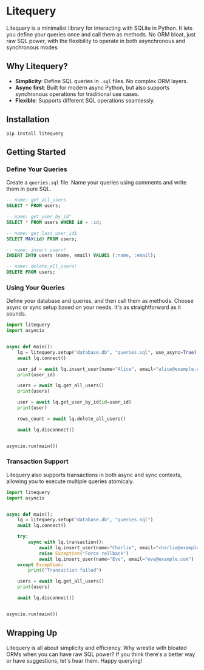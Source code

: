 # Litequery

Litequery is a minimalist library for interacting with SQLite in Python. It lets
you define your queries once and call them as methods. No ORM bloat, just raw
SQL power, with the flexibility to operate in both asynchronous and synchronous
modes.

## Why Litequery?

- **Simplicity**: Define SQL queries in `.sql` files. No complex ORM layers.
- **Async first**: Built for modern async Python, but also supports synchronous
  operations for traditional use cases.
- **Flexible**: Supports different SQL operations seamlessly.

## Installation

```
pip install litequery
```

## Getting Started

### Define Your Queries

Create a `queries.sql` file. Name your queries using comments and write them in
pure SQL.

```sql
-- name: get_all_users
SELECT * FROM users;

-- name: get_user_by_id^
SELECT * FROM users WHERE id = :id;

-- name: get_last_user_id$
SELECT MAX(id) FROM users;

-- name: insert_user<!
INSERT INTO users (name, email) VALUES (:name, :email);

-- name: delete_all_users!
DELETE FROM users;
```

### Using Your Queries

Define your database and queries, and then call them as methods. Choose async or
sync setup based on your needs. It's as straightforward as it sounds.

```python
import litequery
import asyncio


async def main():
    lq = litequery.setup("database.db", "queries.sql", use_async=True)
    await lq.connect()

    user_id = await lq.insert_user(name="Alice", email="alice@example.com")
    print(user_id)

    users = await lq.get_all_users()
    print(users)

    user = await lq.get_user_by_id(id=user_id)
    print(user)

    rows_count = await lq.delete_all_users()

    await lq.disconnect()


asyncio.run(main())
```

### Transaction Support

Litequery also supports transactions in both async and sync contexts, allowing
you to execute multiple queries atomicaly.

```python
import litequery
import asyncio


async def main():
    lq = litequery.setup("database.db", "queries.sql")
    await lq.connect()

    try:
        async with lq.transaction():
            await lq.insert_user(name="Charlie", email="charlie@example.com")
            raise Exception("Force rollback")
            await lq.insert_user(name="Eve", email="eve@example.com")
    except Exception:
        print("Transaction failed")

    users = await lq.get_all_users()
    print(users)

    await lq.disconnect()


asyncio.run(main())

```

## Wrapping Up

Litequery is all about simplicity and efficiency. Why wrestle with bloated ORMs
when you can have raw SQL power? If you think there's a better way or have
suggestions, let's hear them. Happy querying!
